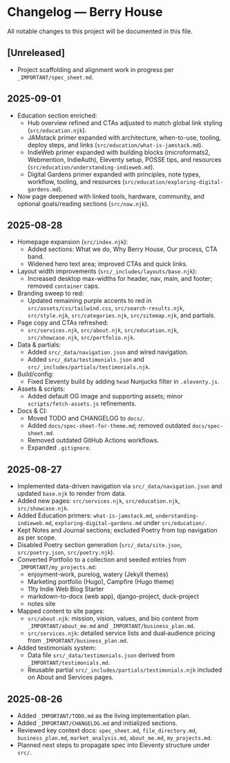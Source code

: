 # Changelog — Berry House

All notable changes to this project will be documented in this file.

## [Unreleased]
- Project scaffolding and alignment work in progress per `_IMPORTANT/spec_sheet.md`.

## 2025-09-01
- Education section enriched:
  - Hub overview refined and CTAs adjusted to match global link styling (`src/education.njk`).
  - JAMstack primer expanded with architecture, when-to-use, tooling, deploy steps, and links (`src/education/what-is-jamstack.md`).
  - IndieWeb primer expanded with building blocks (microformats2, Webmention, IndieAuth), Eleventy setup, POSSE tips, and resources (`src/education/understanding-indieweb.md`).
  - Digital Gardens primer expanded with principles, note types, workflow, tooling, and resources (`src/education/exploring-digital-gardens.md`).
- Now page deepened with linked tools, hardware, community, and optional goals/reading sections (`src/now.njk`).

## 2025-08-28
- Homepage expansion (`src/index.njk`):
  - Added sections: What we do, Why Berry House, Our process, CTA band.
  - Widened hero text area; improved CTAs and quick links.
- Layout width improvements (`src/_includes/layouts/base.njk`):
  - Increased desktop max-widths for header, nav, main, and footer; removed `container` caps.
- Branding sweep to red:
  - Updated remaining purple accents to red in `src/assets/css/tailwind.css`, `src/search-results.njk`, `src/style.njk`, `src/categories.njk`, `src/sitemap.njk`, and partials.
- Page copy and CTAs refreshed:
  - `src/services.njk`, `src/about.njk`, `src/education.njk`, `src/showcase.njk`, `src/portfolio.njk`.
- Data & partials:
  - Added `src/_data/navigation.json` and wired navigation.
  - Added `src/_data/testimonials.json` and `src/_includes/partials/testimonials.njk`.
- Build/config:
  - Fixed Eleventy build by adding `head` Nunjucks filter in `.eleventy.js`.
- Assets & scripts:
  - Added default OG image and supporting assets; minor `scripts/fetch-assets.js` refinements.
- Docs & CI:
  - Moved TODO and CHANGELOG to `docs/`.
  - Added `docs/spec-sheet-for-theme.md`; removed outdated `docs/spec-sheet.md`.
  - Removed outdated GitHub Actions workflows.
  - Expanded `.gitignore`.

## 2025-08-27
- Implemented data-driven navigation via `src/_data/navigation.json` and updated `base.njk` to render from data.
- Added new pages: `src/services.njk`, `src/education.njk`, `src/showcase.njk`.
- Added Education primers: `what-is-jamstack.md`, `understanding-indieweb.md`, `exploring-digital-gardens.md` under `src/education/`.
- Kept Notes and Journal sections; excluded Poetry from top navigation as per scope.
- Disabled Poetry section generation (`src/_data/site.json`, `src/poetry.json`, `src/poetry.njk`).
- Converted Portfolio to a collection and seeded entries from `_IMPORTANT/my_projects.md`:
  - enjoyment-work, purelog, watery (Jekyll themes)
  - Marketing portfolio (Hugo), Campfire (Hugo theme)
  - 11ty Indie Web Blog Starter
  - markdown-to-docx (web app), django-project, duck-project
  - notes site
- Mapped content to site pages:
  - `src/about.njk`: mission, vision, values, and bio content from `_IMPORTANT/about_me.md` and `_IMPORTANT/business_plan.md`.
  - `src/services.njk`: detailed service lists and dual‑audience pricing from `_IMPORTANT/business_plan.md`.
- Added testimonials system:
  - Data file `src/_data/testimonials.json` derived from `_IMPORTANT/testimonials.md`.
  - Reusable partial `src/_includes/partials/testimonials.njk` included on About and Services pages.

## 2025-08-26
- Added `_IMPORTANT/TODO.md` as the living implementation plan.
- Added `_IMPORTANT/CHANGELOG.md` and initialized sections.
- Reviewed key context docs: `spec_sheet.md`, `file_directory.md`, `business_plan.md`, `market_analysis.md`, `about_me.md`, `my_projects.md`.
- Planned next steps to propagate spec into Eleventy structure under `src/`.
